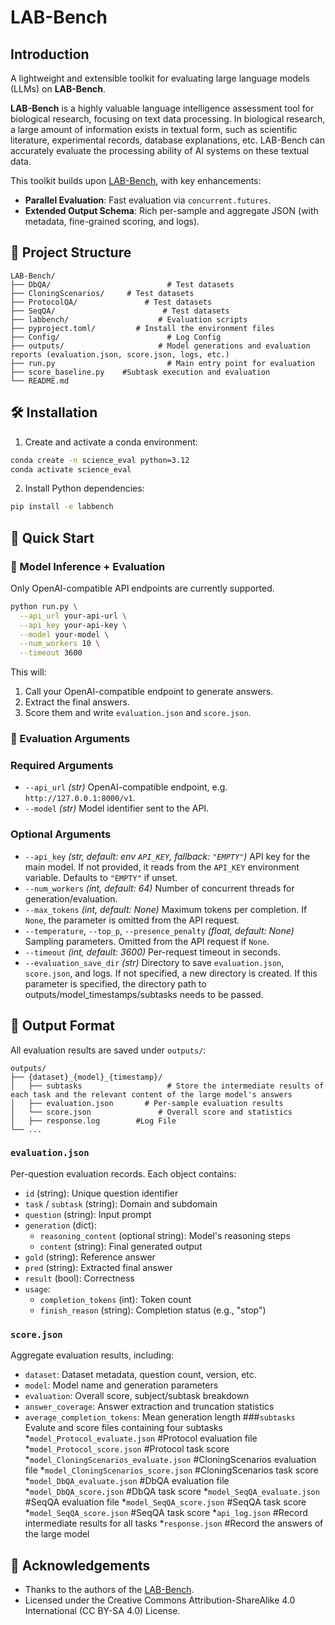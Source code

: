 # LAB-Bench

## Introduction

A lightweight and extensible toolkit for evaluating large language models (LLMs) on **LAB-Bench**.

**LAB-Bench** is a highly valuable language intelligence assessment tool for biological research, focusing on text data processing. In biological research, a large amount of information exists in textual form, such as scientific literature, experimental records, database explanations, etc. LAB-Bench can accurately evaluate the processing ability of AI systems on these textual data.

This toolkit builds upon [LAB-Bench](https://github.com/Future-House/LAB-Bench), with key enhancements:

* **Parallel Evaluation**: Fast evaluation via `concurrent.futures`.
* **Extended Output Schema**: Rich per-sample and aggregate JSON (with metadata, fine-grained scoring, and logs).

## 📂 Project Structure

```
LAB-Bench/
├── DbQA/                          # Test datasets
├── CloningScenarios/     # Test datasets
├── ProtocolQA/               # Test datasets
├── SeqQA/                        # Test datasets
├── labbench/                    # Evaluation scripts
├── pyproject.toml/         # Install the environment files
├── Config/                        # Log Config
├── outputs/                     # Model generations and evaluation reports (evaluation.json, score.json, logs, etc.)
├── run.py                         # Main entry point for evaluation
├── score_baseline.py    #Subtask execution and evaluation 
└── README.md
```

## 🛠️ Installation

1. Create and activate a conda environment:

```bash
conda create -n science_eval python=3.12
conda activate science_eval
```

2. Install Python dependencies:

```bash
pip install -e labbench
```

## 🚀 Quick Start

### 🔧 Model Inference + Evaluation

Only OpenAI-compatible API endpoints are currently supported.

```bash
python run.py \
  --api_url your-api-url \
  --api_key your-api-key \
  --model your-model \
  --num_workers 10 \
  --timeout 3600
```

This will:

1. Call your OpenAI-compatible endpoint to generate answers.
2. Extract the final answers.
3. Score them and write `evaluation.json` and `score.json`.

### 📌 Evaluation Arguments

### Required Arguments

* `--api_url` *(str)*
  OpenAI-compatible endpoint, e.g. `http://127.0.0.1:8000/v1`.
* `--model` *(str)*
  Model identifier sent to the API.

### Optional Arguments

* `--api_key` *(str, default: env `API_KEY`, fallback: `"EMPTY"`)*
  API key for the main model. If not provided, it reads from the `API_KEY` environment variable. Defaults to `"EMPTY"` if unset.
* `--num_workers` *(int, default: 64)*
  Number of concurrent threads for generation/evaluation.
* `--max_tokens` *(int, default: None)*
  Maximum tokens per completion. If `None`, the parameter is omitted from the API request.
* `--temperature`, `--top_p`, `--presence_penalty` *(float, default: None)*
  Sampling parameters. Omitted from the API request if `None`.
* `--timeout` *(int, default: 3600)*
  Per-request timeout in seconds.
* `--evaluation_save_dir` *(str)*
  Directory to save `evaluation.json`, `score.json`, and logs. If not specified, a new directory is created. If this parameter is specified, the directory path to outputs/model_timestamps/subtasks needs to be passed.

## 📄 Output Format

All evaluation results are saved under `outputs/`:

```
outputs/
├── {dataset}_{model}_{timestamp}/  
│   ├── subtasks                   # Store the intermediate results of each task and the relevant content of the large model's answers
│   ├── evaluation.json       # Per-sample evaluation results
│   └── score.json               # Overall score and statistics
│   ├── response.log		#Log File
└── ...
```

### `evaluation.json`

Per-question evaluation records. Each object contains:

* `id` (string): Unique question identifier
* `task` / `subtask` (string): Domain and subdomain
* `question` (string): Input prompt
* `generation` (dict):
  - `reasoning_content` (optional string): Model's reasoning steps
  - `content` (string): Final generated output
* `gold` (string): Reference answer
* `pred` (string): Extracted final answer
* `result` (bool): Correctness
* `usage`:
  - `completion_tokens` (int): Token count
  - `finish_reason` (string): Completion status (e.g., "stop")

### `score.json`

Aggregate evaluation results, including:

* `dataset`: Dataset metadata, question count, version, etc.
* `model`: Model name and generation parameters
* `evaluation`: Overall score, subject/subtask breakdown
* `answer_coverage`: Answer extraction and truncation statistics
* `average_completion_tokens`: Mean generation length
  ###`subtasks`
  Evalute and score files containing four subtasks
  *`model_Protocol_evaluate.json`                  #Protocol evaluation file
  *`model_Protocol_score.json`                      #Protocol task score
  *`model_CloningScenarios_evaluate.json` #CloningScenarios evaluation file
  *`model_CloningScenarios_score.json`     #CloningScenarios task score
  *`model_DbQA_evaluate.json`                    #DbQA evaluation file
  *`model_DbQA_score.json`                         #DbQA task score
  *`model_SeqQA_evaluate.json`                 #SeqQA evaluation file
  *`model_SeqQA_score.json`                      #SeqQA task score
  *`model_SeqQA_score.json`                      #SeqQA task score
  *`api_log.json`                                              #Record intermediate results for all tasks
  *`response.json`                                            #Record the answers of the large model

## 🙋 Acknowledgements

* Thanks to the authors of the [LAB-Bench](https://github.com/Future-House/LAB-Bench).
* Licensed under the Creative Commons Attribution-ShareAlike 4.0 International (CC BY-SA 4.0) License.
